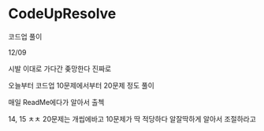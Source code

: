 # CodeUpResolve
코드업 풀이

12/09

시발 이대로 가다간 좆망한다 진짜로

오늘부터 코드업 10문제에서부터 20문제 정도 풀이

매일 ReadMe에다가 알아서 출첵


14, 15 ㅊㅊ
20문제는 개씹에바고
10문제가 딱 적당하다
알잘딱하게 알아서 조절하라고
